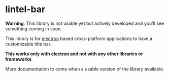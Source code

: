 # lintel-bar
**Warning**: This library is not usable yet but actively developed and you'll see something coming in soon.

This library is for [electron](https://www.electronjs.org/) based cross-platform applications to have a customizable title bar.

**This works only with [electron](https://www.electronjs.org/) and not with any other libraries or frameworks** 

More documentation to come when a usable version of the library available.